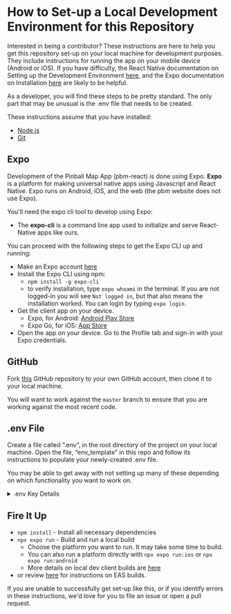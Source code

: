 # How to Set-up a Local Development Environment for this Repository

Interested in being a contributor? These instructions are here to help you get this repository set-up on your local machine for development purposes. They include instructions for running the app on your mobile device (Android or iOS). If you have difficulty, the React Native documentation on Setting up the Development Environment [here](https://reactnative.dev/docs/environment-setup), and the Expo documentation on Installation [here](https://docs.expo.dev/get-started/installation/) are likely to be helpful.

As a developer, you will find these steps to be pretty standard. The only part that may be unusual is the .env file that needs to be created.

These instructions assume that you have installed:

- [Node.js](https://nodejs.org/en/)
- [Git](https://git-scm.com/)

## Expo

Development of the Pinball Map App (pbm-react) is done using Expo. **Expo** is a platform for making universal native apps using Javascript and React Native. Expo runs on Android, iOS, and the web (the pbm website does not use Expo).

You'll need the expo cli tool to develop using Expo:

- The **expo-cli** is a command line app used to initialize and serve React-Native apps like ours.

You can proceed with the following steps to get the Expo CLI up and running:

- Make an Expo account [here](https://expo.dev/)
- Install the Expo CLI using npm:
  - `npm install -g expo-cli`
  - to verify installation, type `expo whoami` in the terminal.
    If you are not logged-in you will see `Not logged in`, but that also means the installation worked. You can login by typing `expo login`.
- Get the client app on your device.
  - Expo, for Android: [Android Play Store](https://play.google.com/store/apps/details?id=host.exp.exponent)
  - Expo Go, for iOS: [App Store](https://itunes.com/apps/exponent)
- Open the app on your device. Go to the Profile tab and sign-in with your Expo credentials.

## GitHub

Fork [this](https://github.com/pinballmap/pbm-react.git) GitHub repository to your own GitHub account, then clone it to your local machine.

You will want to work against the `master` branch to ensure that you are working against the most recent code.

## .env File

Create a file called ”.env”, in the root directory of the project on your local machine. Open the file, “env_template” in this repo and follow its instructions to populate your newly-created .env file.

You may be able to get away with not setting up many of these depending on which functionality you want to work on.

<details>
  <summary>.env Key Details</summary>

### MapBox API key

This drives the mapping visuals within the app. This is probably the most necessary API key out of this bunch.
Instructions for obtaining the necessary keys are [here](https://docs.mapbox.com/help/getting-started/access-tokens/)

`MAPBOX_DOWNLOAD` is considered the secret key and will start with `sk.`

`MAPBOX_PUBLIC` is considered the public key and will start with `pk.`

### Google Maps API Key

`GOOGLE_MAPS_KEY`

Instructions for obtaining a maps API key are [here](https://developers.google.com/maps/documentation/embed/get-api-key).:

### IFPA API

`IFPA_API_KEY`

Request an IFPA API Key [here](https://www.ifpapinball.com/api/request_api_key.php).

### Pinball Maps API

No key is needed, but you may want to switch between the produciton and staging servers if there's a risk that you may damage data.

Production: `API_URL='https://pinballmapstaging.herokuapp.com/api/v1'`
Staging: `API_URL='https://www.pinballmap.com/api/v1'`

### Sentry Auth Token

`SENTRY_AUTH_TOKEN`

</details>

## Fire It Up

- `npm install` - Install all necessary dependencies
- `npx expo run` - Build and run a local build
  - Choose the platform you want to run. It may take some time to build.
  - You can also run a platform directly with `npx expo run:ios` or `npx expo run:android`
  - More details on local dev client builds are [here](https://docs.expo.dev/guides/local-app-development/#local-builds-with-expo-dev-client)
- or review [here](https://docs.expo.dev/develop/development-builds/create-a-build/) for instructions on EAS builds.

If you are unable to successfully get set-up like this, or if you identify errors in these instructions, we'd love for you to file an issue or open a pull request.
